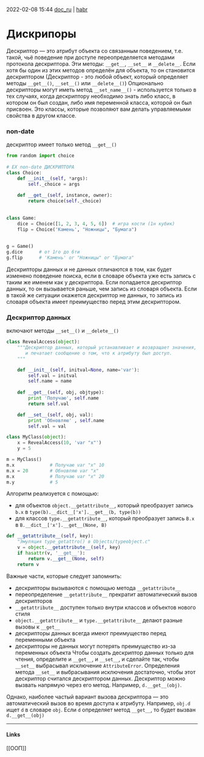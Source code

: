 2022-02-08 15:44
[doc_ru](https://docs-python.ru/tutorial/klassy-jazyke-python/bazovyj-obzor-deskriptora-klassa/) | [habr](https://habr.com/ru/post/122082/)
# Дискрипоры
Дескриптор — это атрибут объекта со связанным поведением, т.е. такой, чьё поведение при доступе переопределяется методами протокола дескриптора. Эти методы: `__get__`, `__set__` и `__delete__`. Если хотя бы один из этих методов определён для объекта, то он становится дескриптором (Дескриптор - это любой объект, который определяет методы `__get__()`, `__set__()` или `__delete__()`)
Опционально дескрипторы могут иметь метод `__set_name__()` - используется только в тех случаях, когда дескриптору необходимо знать либо класс, в котором он был создан, либо имя переменной класса, которой он был присвоен. 
Это классы, которые позволяют вам делать управляемыми свойства в другом классе. 

### non-date
дескриптор имеет только метод `__get__()`
```python
from random import choice  
  
# EX non-date ДИСКРИПТОРА  
class Choice:  
    def __init__(self, *args):  
        self._choice = args  
  
    def __get__(self, instance, owner):  
        return choice(self._choice)  
  
  
class Game:  
    dice = Choice([1, 2, 3, 4, 5, 6])  # игра кости (1н кубик)
    flip = Choice('Камень', "Ножницы", "Бумага")  
  
  
g = Game()
g.dice		# от 1го до 6ти
g.flip		# 'Камень' or "Ножницы" or "Бумага"
```

Дескрипторы данных и не данных отличаются в том, как будет изменено поведение поиска, если в словаре объекта уже есть запись с таким же именем как у дескриптора. Если попадается дескриптор данных, то он вызывается раньше, чем запись из словаря объекта. Если в такой же ситуации окажется дескриптор не данных, то запись из словаря объекта имеет преимущество перед этим дескриптором.

### Дескриптор данных
включают методы `__set__()` и `__delete__()`
```python
class RevealAccess(object):
    """Дескриптор данных, который устанавливает и возвращает значения,
       и печатает сообщение о том, что к атрибуту был доступ.
    """

    def __init__(self, initval=None, name='var'):
        self.val = initval
        self.name = name
    
    def __get__(self, obj, objtype):
        print 'Получаю', self.name
        return self.val

    def __set__(self, obj, val):
        print 'Обновляю' , self.name
        self.val = val

class MyClass(object):
    x = RevealAccess(10, 'var "x"')
    y = 5

m = MyClass()
m.x				# Получаю var "x" 10
m.x = 20		# Обновляю var "x"
m.x				# Получаю var "x" 20
m.y				# 5
```
Алгоритм реализуется с помощью:
- для объектов  `object.__getattribute__`, который преобразует запись `b.x` в `type(b).__dict__['x'].__get__(b, type(b))`
- для классов `type.__getattribute__`, который преобразует запись `B.x` в `B.__dict__['x'].__get__(None, B)`

```python
def __getattribute__(self, key):
    "Эмуляция type_getattro() в Objects/typeobject.c"
    v = object.__getattribute__(self, key)
    if hasattr(v, '__get__'):
        return v.__get__(None, self)
    return v
```

  
Важные части, которые следует запомнить:

-   дескрипторы вызываются с помощью метода `__getattribute__`
-   переопределение `__getattribute__` прекратит автоматический вызов дескрипторов
-   `__getattribute__` доступен только внутри классов и объектов нового стиля
-   `object.__getattribute__` и `type.__getattribute__` делают разные вызовы к `__get__`
-   дескрипторы данных всегда имеют преимущество перед переменными объекта
-   дескрипторы не данных могут потерять преимущество из-за переменных объекта
Чтобы создать дескриптор данных только для чтения, определите и `__get__`, и `__set__`, и сделайте так, чтобы `__set__` выбрасывал исключение `AttributeError`. Определения метода `__set__` и выбрасывания исключения достаточно, чтобы этот дескриптор считался дескриптором данных.
Дескриптор можно вызвать напрямую через его метод. Например, `d.__get__(obj)`.  
  
Однако, наиболее частый вариант вызова дескриптора — это автоматический вызов во время доступа к атрибуту. Например, `obj.d` ищет `d` в словаре `obj`. Если `d` определяет метод `__get__`, то будет вызван `d.__get__(obj)`
_____________
#### Links
[[ООП]]
